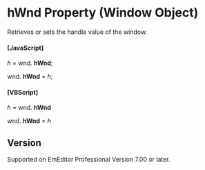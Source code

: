 # hWnd Property (Window Object)

Retrieves or sets the handle value of the window.

#### \[JavaScript\]

_h_ = wnd. **hWnd**;

wnd. **hWnd** = _h_;

#### \[VBScript\]

_h_ = wnd. **hWnd**

wnd. **hWnd** = _h_

## Version

Supported on EmEditor Professional Version 7.00 or later.
